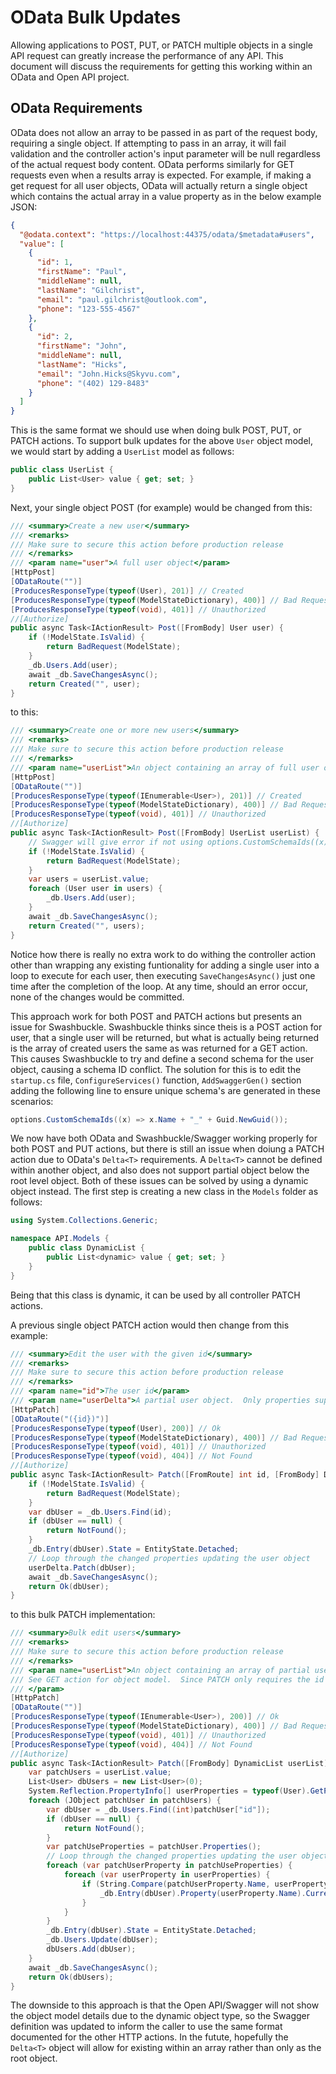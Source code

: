 # OData Bulk Updates

Allowing applications to POST, PUT, or PATCH multiple objects in a single API request can greatly increase the performance of any API.  This document will discuss the requirements for getting this working within an OData and Open API project.

## OData Requirements

OData does not allow an array to be passed in as part of the request body, requiring a single object.  If attempting to pass in an array, it will fail validation and the controller action's input parameter will be null regardless of the actual request body content.  OData performs similarly for GET requests even when a results array is expected.  For example, if making a get request for all user objects, OData will actually return a single object which contains the actual array in a value property as in the below example JSON:

```json
{
  "@odata.context": "https://localhost:44375/odata/$metadata#users",
  "value": [
    {
      "id": 1,
      "firstName": "Paul",
      "middleName": null,
      "lastName": "Gilchrist",
      "email": "paul.gilchrist@outlook.com",
      "phone": "123-555-4567"
    },
    {
      "id": 2,
      "firstName": "John",
      "middleName": null,
      "lastName": "Hicks",
      "email": "John.Hicks@Skyvu.com",
      "phone": "(402) 129-8483"
    }
  ]
}
```

This is the same format we should use when doing bulk POST, PUT, or PATCH actions.  To support bulk updates for the above `User` object model, we would start by adding a `UserList` model as follows:

```cs
public class UserList {
    public List<User> value { get; set; }
}
```

Next, your single object POST (for example) would be changed from this:

```cs
/// <summary>Create a new user</summary>
/// <remarks>
/// Make sure to secure this action before production release
/// </remarks>
/// <param name="user">A full user object</param>
[HttpPost]
[ODataRoute("")]
[ProducesResponseType(typeof(User), 201)] // Created
[ProducesResponseType(typeof(ModelStateDictionary), 400)] // Bad Request
[ProducesResponseType(typeof(void), 401)] // Unauthorized
//[Authorize]
public async Task<IActionResult> Post([FromBody] User user) {
    if (!ModelState.IsValid) {
        return BadRequest(ModelState);
    }
    _db.Users.Add(user);
    await _db.SaveChangesAsync();
    return Created("", user);
}
```

to this:

```cs
/// <summary>Create one or more new users</summary>
/// <remarks>
/// Make sure to secure this action before production release
/// </remarks>
/// <param name="userList">An object containing an array of full user objects</param>
[HttpPost]
[ODataRoute("")]
[ProducesResponseType(typeof(IEnumerable<User>), 201)] // Created
[ProducesResponseType(typeof(ModelStateDictionary), 400)] // Bad Request
[ProducesResponseType(typeof(void), 401)] // Unauthorized
//[Authorize]
public async Task<IActionResult> Post([FromBody] UserList userList) {
    // Swagger will give error if not using options.CustomSchemaIds((x) => x.Name + "_" + Guid.NewGuid());
    if (!ModelState.IsValid) {
        return BadRequest(ModelState);
    }
    var users = userList.value;
    foreach (User user in users) {
        _db.Users.Add(user);
    }
    await _db.SaveChangesAsync();
    return Created("", users);
}
```

Notice how there is really no extra work to do withing the controller action other than wrapping any existing funtionality for adding a single user into a loop to execute for each user, then executing `SaveChangesAsync()` just one time after the completion of the loop.  At any time, should an error occur, none of the changes would be committed.

This approach work for both POST and PATCH actions but presents an issue for Swashbuckle.  Swashbuckle thinks since theis is a POST action for user, that a single user will be returned, but what is actually being returned is the array of created users the same as was returned for a GET action.  This causes Swashbuckle to try and define a second schema for the user object, causing a schema ID conflict.  The solution for this is to edit the `startup.cs` file, `ConfigureServices()` function, `AddSwaggerGen()` section adding the following line to ensure unique schema's are generated in these scenarios:

```cs
options.CustomSchemaIds((x) => x.Name + "_" + Guid.NewGuid());
```

We now have both OData and Swashbuckle/Swagger working properly for both POST and PUT actions, but there is still an issue when doiung a PATCH action due to OData's `Delta<T>` requirements.  A `Delta<T>` cannot be defined within another object, and also does not support partial object below the root level object.  Both of these issues can be solved by using a dynamic object instead.  The first step is creating a new class in the `Models` folder as follows:

```cs
using System.Collections.Generic;

namespace API.Models {
    public class DynamicList {
        public List<dynamic> value { get; set; }
    }
}
```

Being that this class is dynamic, it can be used by all controller PATCH actions.

A previous single object PATCH action would then change from this example:

```cs
/// <summary>Edit the user with the given id</summary>
/// <remarks>
/// Make sure to secure this action before production release
/// </remarks>
/// <param name="id">The user id</param>
/// <param name="userDelta">A partial user object.  Only properties supplied will be updated.</param>
[HttpPatch]
[ODataRoute("({id})")]
[ProducesResponseType(typeof(User), 200)] // Ok
[ProducesResponseType(typeof(ModelStateDictionary), 400)] // Bad Request
[ProducesResponseType(typeof(void), 401)] // Unauthorized
[ProducesResponseType(typeof(void), 404)] // Not Found
//[Authorize]
public async Task<IActionResult> Patch([FromRoute] int id, [FromBody] Delta<User> userDelta) {
    if (!ModelState.IsValid) {
        return BadRequest(ModelState);
    }
    var dbUser = _db.Users.Find(id);
    if (dbUser == null) {
        return NotFound();
    }
    _db.Entry(dbUser).State = EntityState.Detached;
    // Loop through the changed properties updating the user object
    userDelta.Patch(dbUser);
    await _db.SaveChangesAsync();
    return Ok(dbUser);
}
```

to this bulk PATCH implementation:

```cs
/// <summary>Bulk edit users</summary>
/// <remarks>
/// Make sure to secure this action before production release
/// </remarks>
/// <param name="userList">An object containing an array of partial user objects.
/// See GET action for object model.  Since PATCH only requires the id property and those properties being modified, it does not have its own model
/// </param>
[HttpPatch]
[ODataRoute("")]
[ProducesResponseType(typeof(IEnumerable<User>), 200)] // Ok
[ProducesResponseType(typeof(ModelStateDictionary), 400)] // Bad Request
[ProducesResponseType(typeof(void), 401)] // Unauthorized
[ProducesResponseType(typeof(void), 404)] // Not Found
//[Authorize]
public async Task<IActionResult> Patch([FromBody] DynamicList userList) {
    var patchUsers = userList.value;
    List<User> dbUsers = new List<User>(0);
    System.Reflection.PropertyInfo[] userProperties = typeof(User).GetProperties();
    foreach (JObject patchUser in patchUsers) {
        var dbUser = _db.Users.Find((int)patchUser["id"]);
        if (dbUser == null) {
            return NotFound();
        }
        var patchUseProperties = patchUser.Properties();
        // Loop through the changed properties updating the user object
        foreach (var patchUserProperty in patchUseProperties) {
            foreach (var userProperty in userProperties) {
                if (String.Compare(patchUserProperty.Name, userProperty.Name, true) == 0) {
                    _db.Entry(dbUser).Property(userProperty.Name).CurrentValue = Convert.ChangeType(patchUserProperty.Value, userProperty.PropertyType);
                }
            }
        }
        _db.Entry(dbUser).State = EntityState.Detached;
        _db.Users.Update(dbUser);
        dbUsers.Add(dbUser);
    }
    await _db.SaveChangesAsync();
    return Ok(dbUsers);
}
```

The downside to this approach is that the Open API/Swagger will not show the object model details due to the dynamic object type, so the Swagger definition was updated to inform the caller to use the same format documented for the other HTTP actions.  In the futute, hopefully the `Delta<T>` object will allow for existing within an array rather than only as the root object.